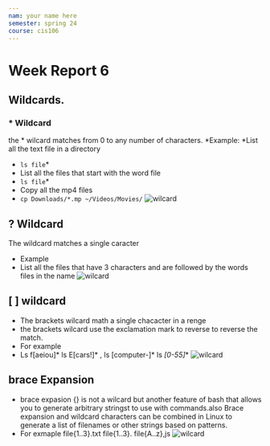 ```yaml
---
nam: your name here 
semester: spring 24
course: cis106
---
```


# Week Report 6

## Wildcards.


### * Wildcard
the * wilcard matches from 0 to any number of characters.
*Example:
 *List all the text file in a directory 
 * `ls file`*
* List all the files that start with the word file 
 *  `ls file`*
* Copy all the mp4 files
*  `cp Downloads/*.mp ~/Videos/Movies/`
![wilcard](wilcard00.png)

## ? Wildcard 
The wildcard matches a single caracter
 * Example
  * List all the files that have 3 characters and are 
  followed by the words files in the name 
![wilcard](wilcard..png)

## [ ] wildcard
 * The brackets wilcard math a single chacacter in a renge
 * the brackets wilcard use the exclamation mark to reverse to reverse the match.
 * For example 
 * Ls f[aeiou]*  ls E[cars!]* , ls [computer-]* ls *[0-55]**
![wilcard](wilcard..png)

## brace Expansion 
 * brace expasion {} is not a wilcard but another feature of bash that allows you to generate arbitrary stringst to use with commands.also Brace expansion and wildcard characters can be combined in Linux to generate a list of filenames or other strings based on patterns.
 * For exmaple file{1..3}.txt file{1..3}. file{A..z},js
 ![wilcard](wilcard4..png)